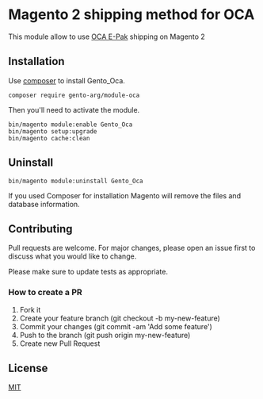 # Magento 2 shipping method for OCA 

This module allow to use [OCA E-Pak](https://www.oca.com.ar/ecommerce_epak_epak/) shipping on Magento 2

## Installation

Use [composer](https://getcomposer.org/) to install Gento_Oca.

```
composer require gento-arg/module-oca
```

Then you'll need to activate the module.

```
bin/magento module:enable Gento_Oca
bin/magento setup:upgrade
bin/magento cache:clean
```

## Uninstall

```
bin/magento module:uninstall Gento_Oca
```

If you used Composer for installation Magento will remove the files and database information. 

## Contributing

Pull requests are welcome. For major changes, please open an issue first to discuss what you would like to change.

Please make sure to update tests as appropriate.

### How to create a PR

1. Fork it
2. Create your feature branch (git checkout -b my-new-feature)
3. Commit your changes (git commit -am 'Add some feature')
4. Push to the branch (git push origin my-new-feature)
5. Create new Pull Request

## License

[MIT](https://choosealicense.com/licenses/mit/)